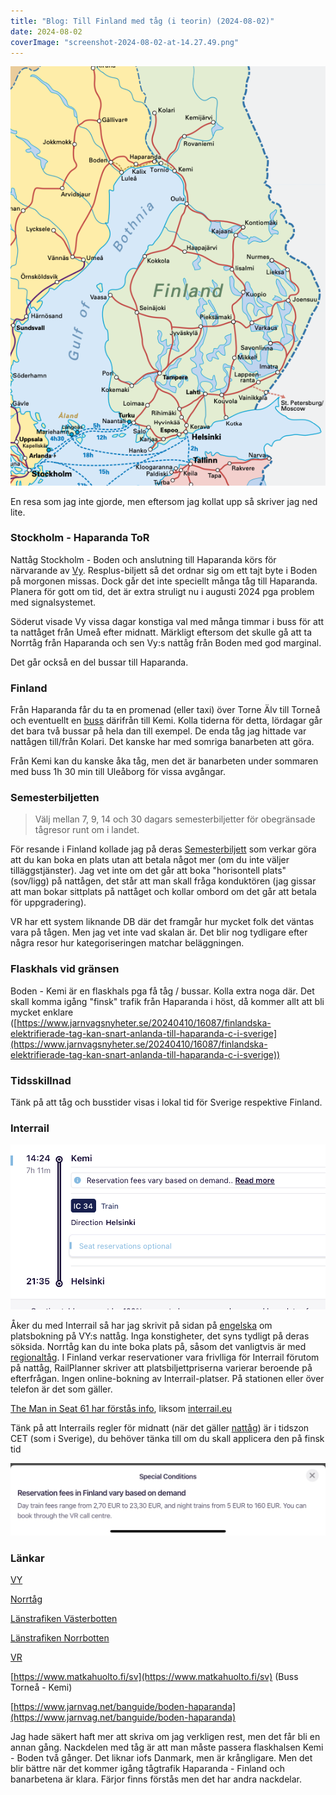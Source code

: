 ```yaml
---
title: "Blog: Till Finland med tåg (i teorin) (2024-08-02)"
date: 2024-08-02
coverImage: "screenshot-2024-08-02-at-14.27.49.png"
---
```


![](images/till-finland-med-tag-i-teorin_1.png?w=555)

En resa som jag inte gjorde, men eftersom jag kollat upp så skriver jag ned lite.

### Stockholm - Haparanda ToR

Nattåg Stockholm - Boden och anslutning till Haparanda körs för närvarande av [Vy](https://www.vy.se). Resplus-biljett så det ordnar sig om ett tajt byte i Boden på morgonen missas. Dock går det inte speciellt många tåg till Haparanda. Planera för gott om tid, det är extra struligt nu i augusti 2024 pga problem med signalsystemet.

Söderut visade Vy vissa dagar konstiga val med många timmar i buss för att ta nattåget från Umeå efter midnatt. Märkligt eftersom det skulle gå att ta Norrtåg från Haparanda och sen Vy:s nattåg från Boden med god marginal.

Det går också en del bussar till Haparanda.

### Finland

Från Haparanda får du ta en promenad (eller taxi) över Torne Älv till Torneå och eventuellt en [buss](https://www.matkahuolto.fi/sv) därifrån till Kemi. Kolla tiderna för detta, lördagar går det bara två bussar på hela dan till exempel. De enda tåg jag hittade var nattågen till/från Kolari. Det kanske har med somriga banarbeten att göra.

Från Kemi kan du kanske åka tåg, men det är banarbeten under sommaren med buss 1h 30 min till Uleåborg för vissa avgångar.

### Semesterbiljetten

> Välj mellan 7, 9, 14 och 30 dagars semesterbiljetter för obegränsade tågresor runt om i landet.

För resande i Finland kollade jag på deras [Semesterbiljett](https://www.vr.fi/sv/tagbiljetter/semesterbiljett) som verkar göra att du kan boka en plats utan att betala något mer (om du inte väljer tilläggstjänster). Jag vet inte om det går att boka "horisontell plats" (sov/ligg) på nattågen, det står att man skall fråga konduktören (jag gissar att man bokar sittplats på nattåget och kollar ombord om det går att betala för uppgradering).

VR har ett system liknande DB där det framgår hur mycket folk det väntas vara på tågen. Men jag vet inte vad skalan är. Det blir nog tydligare efter några resor hur kategoriseringen matchar beläggningen.

### Flaskhals vid gränsen

Boden - Kemi är en flaskhals pga få tåg / bussar. Kolla extra noga där. Det skall komma igång "finsk" trafik från Haparanda i höst, då kommer allt att bli mycket enklare ([https://www.jarnvagsnyheter.se/20240410/16087/finlandska-elektrifierade-tag-kan-snart-anlanda-till-haparanda-c-i-sverige](https://www.jarnvagsnyheter.se/20240410/16087/finlandska-elektrifierade-tag-kan-snart-anlanda-till-haparanda-c-i-sverige))

### Tidsskillnad

Tänk på att tåg och busstider visas i lokal tid för Sverige respektive Finland.

### Interrail

![](images/till-finland-med-tag-i-teorin_2.jpeg?w=1002)

Åker du med Interrail så har jag skrivit på sidan på [engelska](https://www.trainfo.eu/interrail-in-sweden/) om platsbokning på VY:s nattåg. Inga konstigheter, det syns tydligt på deras söksida. Norrtåg kan du inte boka plats på, såsom det vanligtvis är med [regionaltåg](https://www.trainfo.eu/forsta-resan#tag-typer). I Finland verkar reservationer vara frivlliga för Interrail förutom på nattåg, RailPlanner skriver att platsbiljettpriserna varierar beroende på efterfrågan. Ingen online-bokning av Interrail-platser. På stationen eller över telefon är det som gäller.

[The Man in Seat 61 har förstås info](https://www.seat61.com/interrail-and-eurail-reservations.htm#Finland), liksom [interrail.eu](https://www.interrail.eu/en/plan-your-trip/tips-and-tricks/trains-europe/trains-country/trains-finland#tabs-2dd2465e8c-item-c961a844b7-tab)

Tänk på att Interrails regler för midnatt (när det gäller [nattåg](https://www.trainfo.eu/nattag/)) är i tidszon CET (som i Sverige), du behöver tänka till om du skall applicera den på finsk tid

![](images/till-finland-med-tag-i-teorin_3.jpeg?w=1024)

### Länkar

[VY](https://www.vy.se)

[Norrtåg](https://www.norrtag.se/)

[Länstrafiken Västerbotten](https://www.tabussen.nu)

[Länstrafiken Norrbotten](https://lanstrafikennorrbotten.se)

[VR](https://www.vr.fi/sv)

[https://www.matkahuolto.fi/sv](https://www.matkahuolto.fi/sv) (Buss Torneå - Kemi)

[https://www.jarnvag.net/banguide/boden-haparanda](https://www.jarnvag.net/banguide/boden-haparanda)

Jag hade säkert haft mer att skriva om jag verkligen rest, men det får bli en annan gång. Nackdelen med tåg är att man måste passera flaskhalsen Kemi - Boden två gånger. Det liknar iofs Danmark, men är krångligare. Men det blir bättre när det kommer igång tågtrafik Haparanda - Finland och banarbetena är klara. Färjor finns förstås men det har andra nackdelar.
